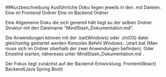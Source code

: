 ##Kurzbeschreibung
Ausführliche Doku liegen jeweils in den .md Dateien.
Eine im Frontend Ordner
Eine im Backend Ordner.

Eine Allgemeine Doku die sich generell hält liegt au der selben Ordner Struktur mit den Dateiname "MindStash_Dokumentation.md".

Die Anwendungen können mit der .bat(Windows) oder .sh(OS) datei gleichzeitig gestartet werden
Konsolen Befehl Windows: .\start.bat  (Man muss sich im Ordner oberhalb der zwei Anwendungen befinden).
Oder Einzelnd starten, nähereses unter MindStash_Dokumentation.md .

Der Fokus liegt zunächst auf der Backend-Entwicklung.
Frontent(React)
Backend(Java Spring Boot)
##
